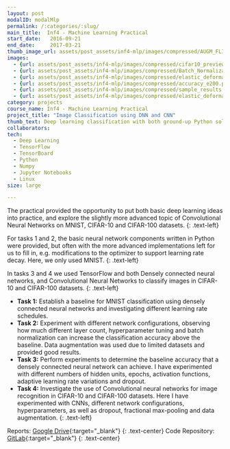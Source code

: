 ```yaml
---
layout: post
modalID: modalMlp
permalink: /:categories/:slug/
main_title:  Inf4 - Machine Learning Practical
start_date:   2016-09-21
end_date:     2017-03-21
thumb_image_url: assets/post_assets/inf4-mlp/images/compressed/AUGM_FLIPPED_confusion_matrix.png
images:
  - {url: assets/post_assets/inf4-mlp/images/compressed/cifar10_preview.png, caption: "CIFAR-10 classes with 10 examples of each.", id: cifar10_preview}
  - {url: assets/post_assets/inf4-mlp/images/compressed/Batch_Normalization_a005_error_train.png, caption: "Comparison of training errors for densely connected neural networks using batch normalization and different number of layers.", id: Batch_Normalization_a005_error_train}
  - {url: assets/post_assets/inf4-mlp/images/compressed/elastic_deformation_pre.png, caption: "Examples of digits in the MNIST dataset before data augmentation is applied.", id: elastic_deformation_pre}
  - {url: assets/post_assets/inf4-mlp/images/compressed/accuracy_e200.png, caption: "Training (blue) and validation accuracy (purple) of a densely connected neural network, training for 200 epochs, displayed in TensorBoard.", id: accuracy_e200}
  - {url: assets/post_assets/inf4-mlp/images/compressed/sample_results.png, caption: "Network configuration and results file generated at the end of the run. Due to availability of numerous machines without GPUs, I ran numerous smaller training sessions instead of one large job. Output files like these served the purpose of conveying the results quickly.", id: sample_results}
  - {url: assets/post_assets/inf4-mlp/images/compressed/elastic_deformation_post.png, caption: "Digits from MNIST dataset with elastic deformation applied to them, to generate additional training samples, as part of Data Augmentation.", id: elastic_deformation_post}
category: projects
course_name: Inf4 - Machine Learning Practical
project_title: "Image Classification using DNN and CNN"
thumb_text: Deep learning classification with both ground-up Python solution on MNIST, and TensorFlow on CIFAR.
collaborators:
tech:
  - Deep Learning
  - TensorFlow
  - TensorBoard
  - Python
  - Numpy
  - Jupyter Notebooks
  - Linux
size: large

---
```


<div class="post-content-markdown">

The practical provided the opportunity to put both basic deep learning ideas into practice, and explore the slightly more advanced topic of Convolutional Neural Networks on MNIST, CIFAR-10 and CIFAR-100 datasets.
{: .text-left}

For tasks 1 and 2, the basic neural network components written in Python were provided, but often with the more advanced implementations left for us to fill in, e.g. modifications to the optimizer to support learning rate decay. Here, we only used MNIST.
{: .text-left}

In tasks 3 and 4 we used TensorFlow and both Densely connected neural networks, and  Convolutional Neural Networks to classify images in CIFAR-10 and CIFAR-100 datasets.
{: .text-left}

* **Task 1:** Establish a baseline for MNIST classification using densely connected neural networks and investigating different learning rate schedules.
* **Task 2:** Experiment with different network configurations, observing how much different layer count, hyperparameter tuning and batch normalization can increase the classification accuracy above the baseline. Data augmentation was used due to limited datasets and provided good results.
* **Task 3:** Perform experiments to determine the baseline accuracy that a densely connected neural network can achieve. I have experimented with different numbers of hidden units, epochs, activation functions, adaptive learning rate variations and dropout.
 * **Task 4:** Investigate the use of Convolutional neural networks for image recognition in CIFAR-10 and CIFAR-100 datasets. Here I have experimented with CNNs, different network configurations, hyperparameters, as well as dropout, fractional max-pooling and data augmentation.
{: .text-left}

Reports: [Google Drive](https://drive.google.com/open?id=1ivjc3oO2prNyn2vHfLZhiUSz4JXDk7lf){:target="_blank"}
{: .text-center}
Code Repository: [GitLab](https://gitlab.com/LinasKo/Inf4-MLP){:target="_blank"}
{: .text-center}

</div>
